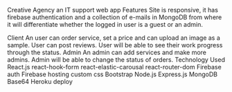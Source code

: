 Creative Agency an IT support web app
Features
Site is responsive, it has firebase authentication and a collection of e-mails in MongoDB from where it will differentiate whether the logged in user is a guest or an admin.

Client
An user can order service, set a price and can upload an image as a sample.
User can post reviews.
User will be able to see their work progress through the status.
Admin
An admin can add services and make more admins.
Admin will be able to change the status of orders.
Technology Used
React.js
react-hook-form
react-elastic-carousal
react-router-dom
Firebase auth
Firebase hosting
custom css
Bootstrap
Node.js
Express.js
MongoDB
Base64
Heroku deploy

